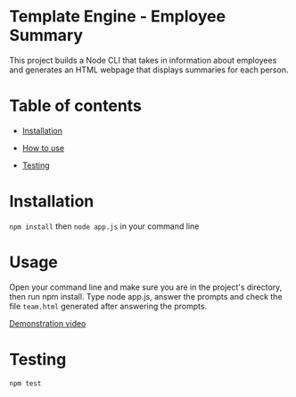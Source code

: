 
# Template Engine - Employee Summary 
 This project builds a Node CLI that takes in information about employees and generates an HTML webpage that displays summaries for each person. 

# Table of contents
 * [Installation](#Installation) 

 * [How to use](#Usage) 

 * [Testing](#Testing) 
 
# Installation 
 `npm install` then `node app.js` in your command line  
# Usage 
 Open your command line and make sure you are in the project's directory, then run npm install. Type node app.js, answer the prompts and check the file `team.html` generated after answering the prompts. 
 
 [Demonstration video](https://drive.google.com/file/d/1b0_-CC0UZxTUt_gR5yhMGnG0dxkFWjBa/view)
 
# Testing 
 `npm test` 
